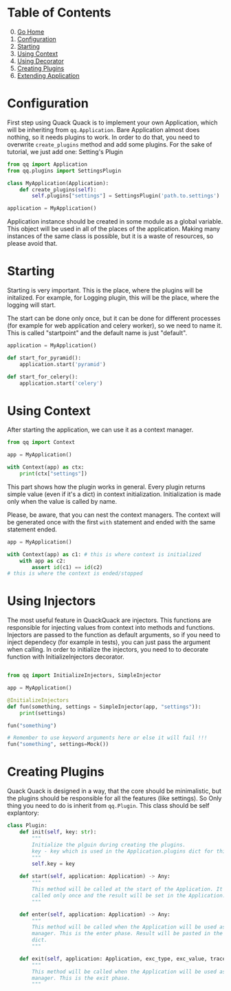 # Table of Contents

0. [Go Home](../README.md)
1. [Configuration](#configuration)
2. [Starting](#starting)
3. [Using Context](#using-context)
4. [Using Decorator](#using-decorator)
5. [Creating Plugins](#creating-plugins)
6. [Extending Application](#extending-application)

# Configuration

First step using Quack Quack is to implement your own Application, which will be
inheriting from `qq.Application`. Bare Application almost does nothing, so it
needs plugins to work. In order to do that, you need to overwrite `create_plugins`
method and add some plugins. For the sake of tutorial, we just add one: Setting's Plugin

```python
from qq import Application
from qq.plugins import SettingsPlugin

class MyApplication(Application):
    def create_plugins(self):
        self.plugins["settings"] = SettingsPlugin('path.to.settings')

application = MyApplication()
```

Application instance should be created in some module as a global variable. This
object will be used in all of the places of the application. Making many
instances of the same class is possible, but it is a waste of resources, so
please avoid that.

# Starting

Starting is very important. This is the place, where the plugins will be
initalized. For example, for Logging plugin, this will be the place, where the
logging will start.

The start can be done only once, but it can be done for different processes (for
example for web application and celery worker), so we need to name it. This is
called "startpoint" and the default name is just "default".


```python
application = MyApplication()

def start_for_pyramid():
    application.start('pyramid')

def start_for_celery():
    application.start('celery')
```

# Using Context

After starting the application, we can use it as a context manager.

```python
from qq import Context

app = MyApplication()

with Context(app) as ctx:
    print(ctx["settings"])
```

This part shows how the plugin works in general. Every plugin returns simple
value (even if it's a dict) in context initialization. Initialization is made
only when the value is called by name.

Please, be aware, that you can nest the context managers. The context will be
generated once with the first `with` statement and ended with the same statement
ended.

```python
app = MyApplication()

with Context(app) as c1: # this is where context is initialized
    with app as c2:
        assert id(c1) == id(c2)
# this is where the context is ended/stopped
```

# Using Injectors

The most useful feature in QuackQuack are injectors. This functions are responsible
for injecting values from context into methods and functions. Injectors are passed
to the function as default arguments, so if you need to inject dependecy (for
example in tests), you can just pass the argument when calling. In order to
initialize the injectors, you need to to decorate function with
InitializeInjectors decorator.


```python

from qq import InitializeInjectors, SimpleInjector

app = MyApplication()

@InitializeInjectors
def fun(something, settings = SimpleInjector(app, "settings")):
    print(settings)

fun("something")
```

```python
# Remember to use keyword arguments here or else it will fail !!!
fun("something", settings=Mock())
```

# Creating Plugins

Quack Quack is designed in a way, that the core should be minimalistic, but the
plugins should be responsible for all the features (like settings). So
Only thing you need to do is inherit from `qq.Plugin`. This class should be self
explantory:

```python
class Plugin:
    def init(self, key: str):
        """
        Initialize the plguin during creating the plugins.
        key - key which is used in the Application.plugins dict for this plugin.
        """
        self.key = key

    def start(self, application: Application) -> Any:
        """
        This method will be called at the start of the Application. It will be
        called only once and the result will be set in the Application.globals.
        """

    def enter(self, application: Application) -> Any:
        """
        This method will be called when the Application will be used as context
        manager. This is the enter phase. Result will be pasted in the Context
        dict.
        """

    def exit(self, application: Application, exc_type, exc_value, traceback):
        """
        This method will be called when the Application will be used as context
        manager. This is the exit phase.
        """
```

